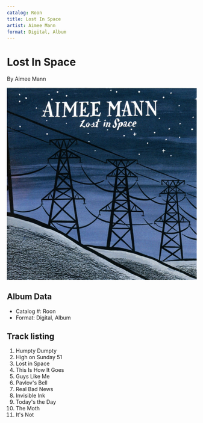 ```yaml
---
catalog: Roon
title: Lost In Space
artist: Aimee Mann
format: Digital, Album
---
```


# Lost In Space

By Aimee Mann

![](../../assets/albumcovers/Aimee_Mann-Lost_In_Space.png)

## Album Data

- Catalog #: Roon
- Format: Digital, Album


## Track listing


1. Humpty Dumpty
2. High on Sunday 51
3. Lost in Space
4. This Is How It Goes
5. Guys Like Me
6. Pavlov's Bell
7. Real Bad News
8. Invisible Ink
9. Today's the Day
10. The Moth
11. It's Not

